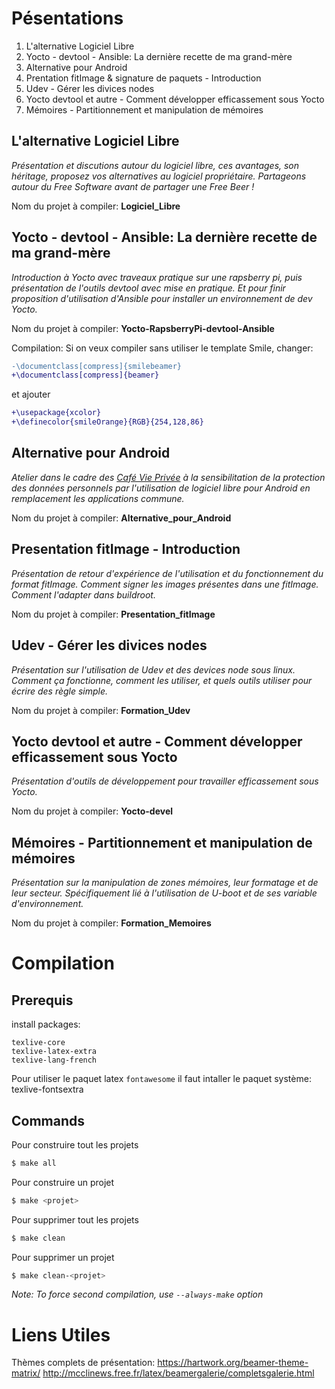 Pésentations
============

1. L'alternative Logiciel Libre
2. Yocto - devtool - Ansible: La dernière recette de ma grand-mère
3. Alternative pour Android
4. Prentation fitImage & signature de paquets - Introduction
5. Udev - Gérer les divices nodes
6. Yocto devtool et autre - Comment développer efficassement sous Yocto
7. Mémoires - Partitionnement et manipulation de mémoires


L'alternative Logiciel Libre
----------------------------

_Présentation et discutions autour du logiciel libre, ces avantages, son héritage, proposez vos alternatives au logiciel propriétaire. Partageons autour du Free Software avant de partager une Free Beer !_

Nom du projet à compiler: **Logiciel_Libre**

Yocto - devtool - Ansible: La dernière recette de ma grand-mère
---------------------------------------------------------------
_Introduction à Yocto avec traveaux pratique sur une rapsberry pi, puis présentation de l'outils devtool avec mise en pratique. Et pour finir proposition d'utilisation d'Ansible pour installer un environnement de dev Yocto._

Nom du projet à compiler: **Yocto-RapsberryPi-devtool-Ansible**

Compilation:
Si on veux compiler sans utiliser le template Smile, changer:
```diff
-\documentclass[compress]{smilebeamer}
+\documentclass[compress]{beamer}
```
et ajouter
```diff
+\usepackage{xcolor}
+\definecolor{smileOrange}{RGB}{254,128,86}
```

Alternative pour Android
------------------------
_Atelier dans le cadre des [Café Vie Privée](http://cafevieprivee-nantes.fr/) à la sensibilitation de la protection des données personnels par l'utilisation de logiciel libre pour Android en remplacement les applications commune._

Nom du projet à compiler: **Alternative_pour_Android**

Presentation fitImage - Introduction
---------------------------------
_Présentation de retour d'expérience de l'utilisation et du fonctionnement du format fitImage. Comment signer les images présentes dans une fitImage. Comment l'adapter dans buildroot._

Nom du projet à compiler: **Presentation_fitImage**

Udev - Gérer les divices nodes
------------------------------
_Présentation sur l'utilisation de Udev et des devices node sous linux. Comment ça fonctionne, comment les utiliser, et quels outils utiliser pour écrire des règle simple._

Nom du projet à compiler: **Formation_Udev**

Yocto devtool et autre - Comment développer efficassement sous Yocto
--------------------------------------------------------------------
_Présentation d'outils de développement pour travailler efficassement sous Yocto._

Nom du projet à compiler: **Yocto-devel**

Mémoires - Partitionnement et manipulation de mémoires
------------------------------------------------------
_Présentation sur la manipulation de zones mémoires, leur formatage et de leur secteur. Spécifiquement lié à l'utilisation de U-boot et de ses variable d'environnement._

Nom du projet à compiler: **Formation_Memoires**

Compilation
===========
Prerequis
---------
install packages:
```shell
texlive-core
texlive-latex-extra
texlive-lang-french
```
Pour utiliser le paquet latex `fontawesome` il faut intaller le paquet système: texlive-fontsextra

Commands
------

Pour construire tout les projets
```bash
$ make all
```

Pour construire un projet
```bash
$ make <projet>
```

Pour supprimer tout les projets
```bash
$ make clean
```

Pour supprimer un projet
```bash
$ make clean-<projet>
```

_Note: To force second compilation, use `--always-make` option_

Liens Utiles
============

Thèmes complets de présentation:
<https://hartwork.org/beamer-theme-matrix/>
<http://mcclinews.free.fr/latex/beamergalerie/completsgalerie.html>
